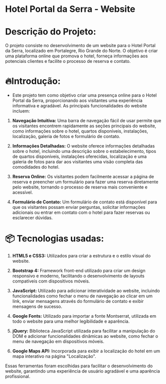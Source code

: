 # Hotel Portal da Serra - Website

# Descrição do Projeto:
O projeto consiste no desenvolvimento de um website para o Hotel Portal da Serra, localizado em Portalegre, Rio Grande do Norte. O objetivo é criar uma plataforma online que promova o hotel, forneça informações aos potenciais clientes e facilite o processo de reserva e contato.

# 🔥Introdução:
* Este projeto tem como objetivo criar uma presença online para o Hotel Portal da Serra, proporcionando aos visitantes uma experiência informativa e agradável. As principais funcionalidades do website incluem:

1. **Navegação Intuitiva:** Uma barra de navegação fácil de usar permite que os visitantes encontrem rapidamente as seções principais do website, como informações sobre o hotel, quartos disponíveis, instalações, localização, galeria de fotos e formulário de contato.

2. **Informações Detalhadas:** O website oferece informações detalhadas sobre o hotel, incluindo uma descrição sobre o estabelecimento, tipos de quartos disponíveis, instalações oferecidas, localização e uma galeria de fotos para dar aos visitantes uma visão completa das comodidades do hotel.

3. **Reserva Online:** Os visitantes podem facilmente acessar a página de reserva e preencher um formulário para fazer uma reserva diretamente pelo website, tornando o processo de reserva mais conveniente e acessível.

4. **Formulário de Contato:** Um formulário de contato está disponível para que os visitantes possam enviar perguntas, solicitar informações adicionais ou entrar em contato com o hotel para fazer reservas ou esclarecer dúvidas.

# 📦 Tecnologias usadas:

1. **HTML5 e CSS3:** Utilizados para criar a estrutura e o estilo visual do website.

2. **Bootstrap 4:** Framework front-end utilizado para criar um design responsivo e moderno, facilitando o desenvolvimento de layouts compatíveis com dispositivos móveis.

3. **JavaScript:** Utilizado para adicionar interatividade ao website, incluindo funcionalidades como fechar o menu de navegação ao clicar em um link, enviar mensagens através do formulário de contato e exibir mensagens de sucesso.

4. **Google Fonts:** Utilizado para importar a fonte Montserrat, utilizada em todo o website para uma melhor legibilidade e aparência.

5. **jQuery:** Biblioteca JavaScript utilizada para facilitar a manipulação do DOM e adicionar funcionalidades dinâmicas ao website, como fechar o menu de navegação em dispositivos móveis.

6. **Google Maps API:** Incorporada para exibir a localização do hotel em um mapa interativo na página "Localização".

Essas ferramentas foram escolhidas para facilitar o desenvolvimento do website, garantindo uma experiência de usuário agradável e uma aparência profissional.
